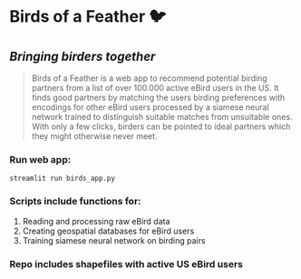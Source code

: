 # Birds of a Feather :bird: 

## *Bringing birders together*

>Birds of a Feather is a web app to recommend potential birding partners from a list of over 100.000 active eBird users in the US. It finds good partners by matching the users birding preferences with encodings for other eBird users processed by a siamese neural network trained to distinguish suitable matches from unsuitable ones. With only a few clicks, birders can be pointed to ideal partners which they might otherwise never meet.


### Run web app:
```
streamlit run birds_app.py
```

### Scripts include functions for:
1. Reading and processing raw eBird data
2. Creating geospatial databases for eBird users
3. Training siamese neural network on birding pairs

### Repo includes shapefiles with active US eBird users
